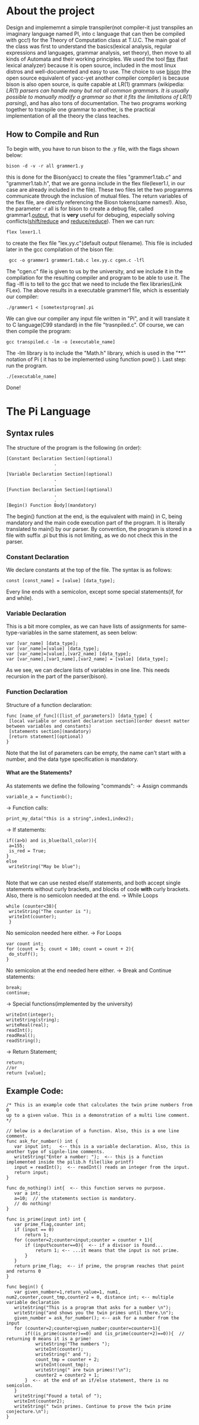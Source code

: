 # About the project
Design and implememnt a simple transpiler(not compiler-it just transpiles an imaginary language named PI, into c language that can then be compiled with gcc!) for the Theory of Computation class at T.U.C. The main goal of the class was first to understand the basics(lexical analysis, regular expressions and languages, grammar analysis, set theory), then move to all kinds of Automata and their working principles. We used the tool [flex](https://github.com/westes/flex) (fast lexical analyzer)  because it is open source, included in the most linux distros and well-documented and easy to use. The choice to use [bison](https://www.gnu.org/software/bison/) (the open source equivalent of yacc-yet another compiler compiler) is because bison is also open source, is quite capable at LR(1) grammars (wikipedia: <i>LR(1) parsers can handle many but not all common grammars. It is usually possible to manually modify a grammar so that it fits the limitations of LR(1) parsing</i>), and has also tons of documentation. The two programs working together to transpile one grammar to another, is the practical implementation of all the theory the class teaches.
## How to Compile and Run
To begin with, you have to run bison to the .y file, with the flags shown below:
```
bison -d -v -r all grammer1.y
```
this is done for the Bison(yacc) to create the files "grammer1.tab.c" and "grammer1.tab.h", that we are gonna include in the flex file(lexer1.l, in our case are already included in the file).
These two files let the two programms communicate through the inclusion of mutual files. The return variables of the flex file, are directly referencing the Biosn tokens(same names!). Also, the parameter -r all is for bison to create a debug file, called grammar1.[output](https://www.gnu.org/software/bison/manual/html_node/Output-Files.html), that is **very** useful for debuging, especially solving conflicts([shift/reduce](https://www.gnu.org/software/bison/manual/html_node/Shift_002fReduce.html) and [reduce/reduce](https://www.gnu.org/software/bison/manual/html_node/Reduce_002fReduce.html)).
Then we can run:
```
flex lexer1.l
```
to create the flex file "lex.yy.c"(default output filename). This file is included later in the gcc compilation of the bison file:
```
 gcc -o grammer1 grammer1.tab.c lex.yy.c cgen.c -lfl
```
The "cgen.c" file is given to us by the university, and we include it in the compilation for the resulting compiler and program to be able to use it. The flag -lfl is to 
tell to the gcc that we need to include the flex libraries(Link FLex). The above results in a executable grammer1 file, which is essentialy our compiler:
```
./grammer1 < [sometestprogram].pi
```
We can give our compiler any input file written in "Pi", and it will translate it to C language(C99 standard) in the file "trasnpiled.c". Of course, we can then compile the program:
```
gcc transpiled.c -lm -o [executable_name]
```
The -lm library is to include the "Math.h" library, which is used in the "\*\*" notation of Pi ( it has to be implemented using function pow() ).
Last step: run the program.
```
./[executable_name]
```
Done!
# The Pi Language
## Syntax rules
The structure of the program is the following (in order):
```
[Constant Declaration Section](optional)
                  .
                  .
[Variable Declaration Section](optional)
                  .
                  .
[Function Declaration Section](optional)
                  .
                  .
[Begin() Function Body](mandatory)
```
The begin() function at the end, is the equivalent with main() in C, being mandatory and the main code execution part of the program. It is literally translated to main() by our parser.
By convention, the program is stored in a file with suffix .pi but this is not limiting, as we do not check this in the parser.
### Constant Declaration
We declare constants at the top of the file. The syntax is as follows:
```
const [const_name] = [value] [data_type];
```
Every line ends with a semicolon, except some special statements(if, for and while).
### Variable Declaration
This is a bit more complex, as we can have lists of assignments for same-type-variables in the same statement, as seen below:
```
var [var_name] [data_type];
var [var_name]=[value] [data_type];
var [var_name]=[value],[var2_name] [data_type];
var [var_name],[var1_name],[var2_name] = [value] [data_type];
```
As we see, we can declare lists of variables in one line. This needs recursion in the part of the parser(bison).
### Function Declaration
Structure of a function declaration:
```
func [name_of_func]([list_of_parameters]) [data_type] {
 [local variable or constant declaration section](order doesnt matter between variables and constants)
 [statements section](mandatory)
 [return statement](optional)
}
```
Note that the list of parameters can be empty, the name can't start with a number, and the data type specification is mandatory.
#### What are the Statements?
As statements we define the following "commands":
-> Assign commands 
```
variable_a = functionb();
```
-> Function calls:
```
print_my_data("this is a string",index1,index2);
```
-> If statements:
```
if((a>b) and is_blue(ball_color)){
 a=155;
 is_red = True;
}
else
 writeString("May be blue");
 
```
Note that we can use nested else/if statements, and both accept single statements without curly brackets, and blocks of code **with** curly brackets. Also, there is no semicolon needed at the end.
-> While Loops
```
while (counter<38){
 writeString("The counter is ");
 writeInt(counter);
 }
 ```
 No semicolon needed here either.
 -> For Loops
 ```
 var count int;
 for (count = 5; count < 100; count = count + 2){
  do_stuff();
 }
 ```
 No semicolon at the end needed here either.
 -> Break and Continue statements:
 ```
 break;
 continue;
 ```
 -> Special functions(implemented by the university)
 ```
 writeInt(integer);
 writeString(string);
 writeReal(real);
 readInt();
 readReal();
 readString();
 ```
 -> Return Statement;
 ```
 return;
 //or
 return [value];
 ```
 ## Example Code:
 ```
 /* This is an example code that calculates the twin prime numbers from 0 
 up to a given value. This is a demonstration of a multi line comment. */
 
 // below is a declaration of a function. Also, this is a one line comment.
 func ask_for_number() int {
    var input int;   <-- this is a variable declaration. Also, this is another type of signle-line comments.
    writeString("Enter a number: ");  <-- this is a function implemented inside the pilib.h file(like printf)
    input = readInt();  <-- readInt() reads an integer from the input.
    return input;
}

func do_nothing() int{  <-- this function serves no purpose.
    var a int;
    a=10;  // the statements section is mandatory.
    // do nothing!
}

func is_prime(input int) int {
    var prime_flag,counter int;
    if (input == 0)
        return 1;
    for (counter=2;counter<input;counter = counter + 1){  
        if (input%counter==0){  <-- if a divisor is found...
            return 1; <-- ...it means that the input is not prime.
        }
    }
    return prime_flag;  <-- if prime, the program reaches that point and returns 0
}

func begin() {  
    var given_number=1,return_value=1, num1, num2,counter,count_tmp,counter2 = 0, distance int; <-- multiple variable declaration
    writeString("This is a program that asks for a number \n");
    writeString("and shows you the twin primes until there.\n");
    given_number = ask_for_number(); <-- ask for a number from the input
    for (counter=2;counter<given_number;counter=counter+1){
        if((is_prime(counter)==0) and (is_prime(counter+2)==0)){  // returning 0 means it is a prime!
            writeString("The numbers ");
            writeInt(counter);
            writeString(" and ");
            count_tmp = counter + 2;
            writeInt(count_tmp);
            writeString(" are twin primes!!\n");
            counter2 = counter2 + 1;
        }  <-- at the end of an if/else statement, there is no semicolon.
    }
    writeString("Found a total of ");
    writeInt(counter2);
    writeString(" twin primes. Continue to prove the twin prime conjecture.\n");
}
 ```
 
